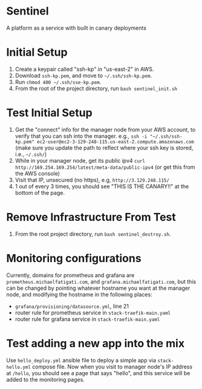 # Sentinel
A platform as a service with built in canary deployments

# Initial Setup

1. Create a keypair called "ssh-kp" in "us-east-2" in AWS.
2. Download `ssh-kp.pem`, and move to `~/.ssh/ssh-kp.pem`.
3. Run `chmod 400 ~/.ssh/sse-kp.pem`.
4. From the root of the project directory, run `bash sentinel_init.sh`

# Test Initial Setup

1. Get the "connect" info for the manager node from your AWS account, to verify that you can ssh into the manager. e.g., `ssh -i "~/.ssh/ssh-kp.pem" ec2-user@ec2-3-129-248-115.us-east-2.compute.amazonaws.com` (make sure you update the path to reflect where your ssh key is stored, i.e., `~/.ssh/`)
2. While in your manager node, get its public ipv4 `curl http://169.254.169.254/latest/meta-data/public-ipv4` (or get this from the AWS console)
3. Visit that IP, unsecured (no https), e.g, `http://3.129.248.115/`
4. 1 out of every 3 times, you should see "THIS IS THE CANARY!!" at the bottom of the page.

# Remove Infrastructure From Test

1. From the root project directory, run `bash sentinel_destroy.sh`.

# Monitoring configurations

Currently, domains for prometheus and grafana are `prometheus.michaelfatigati.com`, and `grafana.michaelfatigati.com`, but this can be changed by pointing whatever hostname you want at the manager node, and modifying the hostname in the following places:
- `grafana/provisioning/datasource.yml`, line 21
- router rule for prometheus service in `stack-traefik-main.yaml`
- router rule for grafana service in `stack-traefik-main.yaml`

# Test adding a new app into the mix

Use `hello_deploy.yml` ansible file to deploy a simple app via `stack-hello.yml` compose file. Now when you visit to manager node's IP address at `/hello`, you should see a page that says "hello", and this service will be added to the monitoring pages.